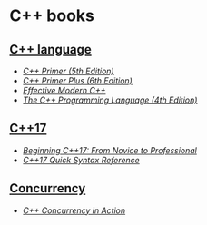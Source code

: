 # C++ books

## [C++ language](./books/C++%20language/)

* [_C++ Primer (5th Edition)_](./books/C++%20language/C++.Primer.5th.Edition_2013.pdf)
* [_C++ Primer Plus (6th Edition)_](./books/C++%20language/C++.Primer.Plus.6th.Edition.Oct.2011.pdf)
* [_Effective Modern C++_](./books/C++%20language/Effective%20Modern%20C++%20(%20PDFDrive.com%20).pdf)
* [_The C++ Programming Language (4th Edition)_](./books/C++%20language/The_C++_Programming_Language_4th_Edition_Bjarne_Stroustrup.pdf)

## [C++17](./books/C++17/)

* [_Beginning C++17: From Novice to Professional_](./books/C++17/Beginning%20C++17%20From%20Novice%20to%20Professional%20(%20PDFDrive%20).pdf)
* [_C++17 Quick Syntax Reference_](./books/C++17/C++17%20Quick%20Syntax%20Reference_%20A%20Pocket%20Guide%20to%20the%20Language,%20APIs%20and%20Library%20(%20PDFDrive%20).pdf)

## [Concurrency](./books/concurrency/)

* [_C++ Concurrency in Action_](./books/concurrency/C++%20Concurrency%20in%20Action.pdf)